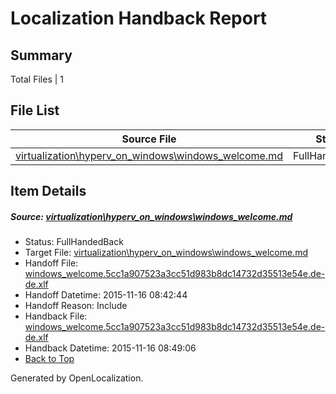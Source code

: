 # <a name='report-top'></a> Localization Handback Report

## Summary
 Total Files | 1

## File List
 Source File | Status | Details 
 ----------- | ------ | ------- 
 [virtualization\hyperv_on_windows\windows_welcome.md](https://github.com/OpenLocalizationOrg/hyperV/blob/2ae3c452e3cea915bc336234ec965b6760b635d2/virtualization/hyperv_on_windows/windows_welcome.md) | FullHandedBack | [Details](#dade44f0cacc27983dc4fe39525d86391dccd5a8201)

## Item Details
##### <a name='dade44f0cacc27983dc4fe39525d86391dccd5a8201'></a> Source: [virtualization\hyperv_on_windows\windows_welcome.md](https://github.com/OpenLocalizationOrg/hyperV/blob/2ae3c452e3cea915bc336234ec965b6760b635d2/virtualization/hyperv_on_windows/windows_welcome.md)
* Status: FullHandedBack
* Target File: [virtualization\hyperv_on_windows\windows_welcome.md](https://github.com/OpenLocalizationOrg/hyperV.de-de/blob/578d2576d4ea65849dad1a57e1f58d64f175a696/virtualization/hyperv_on_windows/windows_welcome.md)
* Handoff File: [windows_welcome.5cc1a907523a3cc51d983b8dc14732d35513e54e.de-de.xlf](https://github.com/OpenLocalizationOrg/olhandoff/blob/acba14cbf7bc07fe2a27ff9f6168ebc0c7aa5c59/ol-handoff/OpenLocalizationOrg/hyperV.de-de/master/windows_welcome.5cc1a907523a3cc51d983b8dc14732d35513e54e.de-de.xlf)
* Handoff Datetime: 2015-11-16 08:42:44
* Handoff Reason: Include
* Handback File: [windows_welcome.5cc1a907523a3cc51d983b8dc14732d35513e54e.de-de.xlf](https://github.com/OpenLocalizationOrg/olhandback/blob/f5384d318fc16cc9c6c8be8959a3adef07ceeaf2/ol-handback/OpenLocalizationOrg/hyperV.de-de/master/windows_welcome.5cc1a907523a3cc51d983b8dc14732d35513e54e.de-de.xlf)
* Handback Datetime: 2015-11-16 08:49:06
* [Back to Top](#report-top)


Generated by OpenLocalization.
